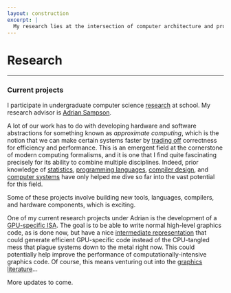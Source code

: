 ```yaml
---
layout: construction
excerpt: |
  My research lies at the intersection of computer architecture and programming languages. A lot of what I like learning about is about approximate computing, which is the notion that we can trade off correctness for efficiency in applications where exact answers are important, but not critical. I help design better abstractions for this new computing formalism.
---
```


# Research

----

### Current projects

I participate in undergraduate computer science [research][pl-research] at school.
My research advisor is [Adrian Sampson][adrian].

A lot of our work has to do with developing hardware and software abstractions
for something known as *approximate computing*, which is the notion that we can
make certain systems faster by [trading off][applications] correctness for
efficiency and performance. This is an emergent field at the cornerstone of modern
computing formalisms, and it is one that I find quite fascinating precisely for
its ability to combine multiple disciplines. Indeed, prior knowledge of [statistics][],
[programming languages][pl], [compiler design][compilers], and
[computer systems][systems] have only helped me dive so far into the vast potential
for this field.

Some of these projects involve building new tools, languages, compilers, and
hardware components, which is exciting.

One of my current research projects under Adrian is the development of a
[GPU-specific ISA][gpu-research]. The goal is to be able to write normal high-level
graphics code, as is done now, but have a nice [intermediate representation][llvm]
that could generate efficient GPU-specific code instead of the CPU-tangled mess
that plague systems down to the metal right now. This could potentially help
improve the performance of computationally-intensive graphics code. Of course,
this means venturing out into the [graphics literature][graphics]...

More updates to come.

[research]:      {{site.base}}/research
[pl-research]:   http://www.cs.cornell.edu/research/lang
[adrian]:        http://www.cs.cornell.edu/~asampson
[dissertation]:  http://www.cs.cornell.edu/~asampson/media/dissertation.pdf
[applications]:  http://adriansampson.net/doc/ppl.html
[statistics]:    http://www.cs.cornell.edu/~asampson/blog/statsmistakes.html
[pl]:            http://www.cs.cornell.edu/courses/cs6110/2016sp
[compilers]:     http://www.cs.cornell.edu/courses/cs4120/2016sp
[systems]:       http://www.cs.cornell.edu/courses/cs3410/2015sp
[gpu-research]: http://www.cs.cornell.edu/~asampson/blog/opengl.html
[llvm]:         http://www.cs.cornell.edu/~asampson/blog/llvm.html
[graphics]:     http://jcgt.org